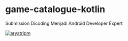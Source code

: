 # game-catalogue-kotlin
Submission Dicoding Menjadi Android Developer Expert

[![aryatripm](https://circleci.com/gh/aryatripm/game-catalogue-kotlin.svg?style=svg)](https://circleci.com/gh/aryatripm/game-catalogue-kotlin)
